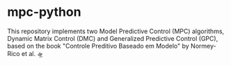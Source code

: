 # mpc-python
 
This repository implements two Model Predictive Control (MPC) algorithms, Dynamic Matrix Control (DMC) and Generalized Predictive Control (GPC), based on the book "Controle Preditivo Baseado em Modelo" by Normey-Rico et al. 🛸
